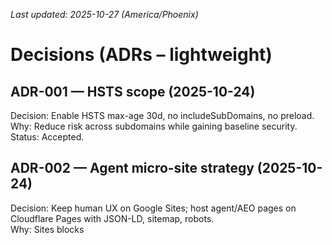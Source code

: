 _Last updated: 2025-10-27 (America/Phoenix)_

# Decisions (ADRs – lightweight)

## ADR-001 — HSTS scope (2025-10-24)
Decision: Enable HSTS max-age 30d, no includeSubDomains, no preload.  
Why: Reduce risk across subdomains while gaining baseline security.  
Status: Accepted.

## ADR-002 — Agent micro-site strategy (2025-10-24)
Decision: Keep human UX on Google Sites; host agent/AEO pages on Cloudflare Pages with JSON-LD, sitemap, robots.  
Why: Sites blocks <script>, Pages gives control and speed; keeps human UX separate.  
Status: Accepted.

---


# Decisions Log

## 2025-10-24 — Harvest from MiniMVP outline

**Platform & Hosting**
- Static site architecture with Eleventy (11ty) as the generator — **Accepted (implementation in progress)**
- Deploy on **Cloudflare Pages**; custom domain: `agent.elevationary.com`.

**DNS & TLS**
- Both **elevationary.com** and **elevationary.ai** on **Cloudflare DNS**.
- **SSL/TLS** Cloudflare Full (Strict) for the elevationary.com zone (applies to all proxied hosts: apex, www, agent). Universal SSL (edge cert) covers elevationary.com and *.elevationary.com.
- **HSTS** enabled at 30 days; no subdomains; preload off (revisit later). (Enabled on .com; .ai relies on redirect and does not serve its own content.)

**Redirects**
- **Global `.ai` → `www.elevationary.com`** redirect via Cloudflare Rules, preserving path/query.

**AEO / ACP Conventions**
- Product pages (e.g., `/consulting-60/`) are **index,follow** with constrained previews (Googlebot parity).
- Root catalog (`/`) is **noindex,follow** to avoid human SERP clutter.
- **JSON-LD**: stable `Organization @id`, `Product @id`, `offers.url` points to **Google Booking**, Stripe **Pay Link** exposed via `additionalProperty.paymentLink`.
- Googlebot meta mirrors robots with: noarchive, max-snippet:0, max-image-preview:none.


**Caching & Headers**
- HTML (strategy): target Cache-Control: public, max-age=600
- HTML (current): Cache-Control: public, max-age=0, must-revalidate (temporary to avoid early staleness; revisit when comfortable)
- Assets: Cache-Control: public, max-age=31536000, immutable
- Security: X-Frame-Options: DENY, X-Content-Type-Options: nosniff, Referrer-Policy: strict-origin-when-cross-origin, minimal Permissions-Policy.


**Verification**
- Search Console (URL-prefix) for `agent.elevationary.com` via **HTML file**; **sitemap** submitted.

**Email Posture**
- `.com`: SPF (Google), DKIM (Google), DMARC `p=none` (CF aggregate reports).
- `.ai`: Cloudflare Email Routing (SPF/DKIM/DMARC for routing) forwarding to `@elevationary.com`.

**Governance**
- Keep **agent** subdomain unlinked from human site (exposure policy).
- Revisit **PR discipline** once base stabilizes.

## ADR-003 — Change control posture (2025-10-24)
Decision: Permit direct-to-main commits during foundation work; re-enable PR discipline when stable.
Why: Speed now, governance later.
Status: Accepted — review in ~1 week.

## ADR-004 — DNS provider consolidation (2025-10-24)
Decision: Move elevationary.com and elevationary.ai authoritative DNS to Cloudflare.
Why: Unified control for Pages, Rules, Email Routing, security posture.
Status: Accepted (completed).

## ADR-005 — Email routing for .ai (2025-10-24)
Decision: Use Cloudflare Email Routing for @elevationary.ai forwarding to @elevationary.com; CF-managed DMARC aggregate.
Why: Simplify forwarding; consistent SPF/DKIM/DMARC posture.
Status: Accepted (completed).

